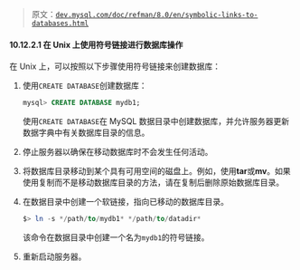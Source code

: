 > 原文：[`dev.mysql.com/doc/refman/8.0/en/symbolic-links-to-databases.html`](https://dev.mysql.com/doc/refman/8.0/en/symbolic-links-to-databases.html)

#### 10.12.2.1 在 Unix 上使用符号链接进行数据库操作

在 Unix 上，可以按照以下步骤使用符号链接来创建数据库：

1.  使用`CREATE DATABASE`创建数据库：

    ```sql
    mysql> CREATE DATABASE mydb1;
    ```

    使用`CREATE DATABASE`在 MySQL 数据目录中创建数据库，并允许服务器更新数据字典中有关数据库目录的信息。

1.  停止服务器以确保在移动数据库时不会发生任何活动。

1.  将数据库目录移动到某个具有可用空间的磁盘上。例如，使用**tar**或**mv**。如果使用复制而不是移动数据库目录的方法，请在复制后删除原始数据库目录。

1.  在数据目录中创建一个软链接，指向已移动的数据库目录。

    ```sql
    $> ln -s */path/to/mydb1* */path/to/datadir*
    ```

    该命令在数据目录中创建一个名为`mydb1`的符号链接。

1.  重新启动服务器。
